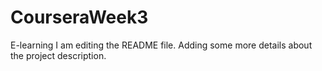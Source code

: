 # CourseraWeek3
E-learning
I am editing the README file. Adding some more details about the project description.
